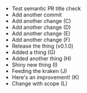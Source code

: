 - Test semantic PR title check
- Add another commit
- Add another change (C)
- Add another change (D)
- Add another change (E)
- Add another change (F)
- Release the thing (v0.1.0)
- Added a thing (G)
- Added another thing (H)
- Shiny new thing (I)
- Feeding the kraken (J)
- Here's an improvement! (K)
- Change with scope (L)
